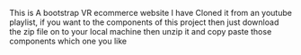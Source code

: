 This is A bootstrap VR ecommerce website I have Cloned it from an youtube playlist, if you want to the components of this project then just download the zip file on to your local machine then unzip it and copy paste those components which one you like
